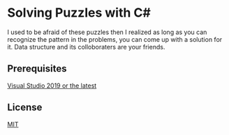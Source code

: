 # Solving Puzzles with C#

I used to be afraid of these puzzles then I realized as long as you can recognize the pattern in the problems, you can come up with a solution for it. Data structure and its colloboraters are your friends. 

## Prerequisites

[Visual Studio 2019 or the latest](https://visualstudio.microsoft.com/downloads/)



## License
[MIT](https://choosealicense.com/licenses/mit/)
